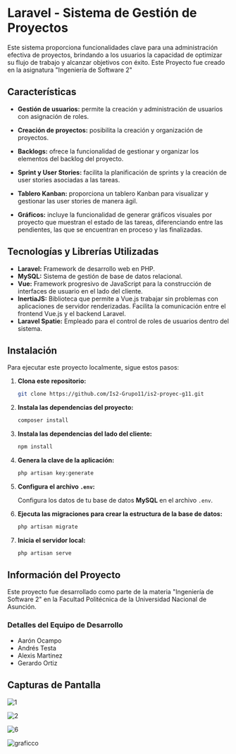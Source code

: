 # Laravel - Sistema de Gestión de Proyectos

Este sistema proporciona funcionalidades clave para una administración efectiva de proyectos, brindando a los usuarios la capacidad de optimizar su flujo de trabajo y alcanzar objetivos con éxito.
Este Proyecto fue creado en la asignatura "Ingeniería de Software 2"


## Características

- **Gestión de usuarios:** permite la creación y administración de usuarios con asignación de roles.

- **Creación de proyectos:** posibilita la creación y organización de proyectos.

- **Backlogs:** ofrece la funcionalidad de gestionar y organizar los elementos del backlog del proyecto.

- **Sprint y User Stories:** facilita la planificación de sprints y la creación de user stories asociadas a las tareas.

- **Tablero Kanban:** proporciona un tablero Kanban para visualizar y gestionar las user stories de manera ágil.

- **Gráficos:** incluye la funcionalidad de generar gráficos visuales por proyecto que muestran el estado de las tareas, diferenciando entre las pendientes, las que se encuentran en proceso y las finalizadas.


##  Tecnologías y Librerías  Utilizadas 

- **Laravel:** Framework de desarrollo web en PHP.
- **MySQL:** Sistema de gestión de base de datos relacional.
- **Vue:** Framework progresivo de JavaScript para la construcción de interfaces de usuario en el lado del cliente.
- **InertiaJS:** Biblioteca que permite a Vue.js trabajar sin problemas con aplicaciones de servidor renderizadas. Facilita la comunicación entre el frontend Vue.js y el backend Laravel.
- **Laravel Spatie:** Empleado para el control de roles de usuarios dentro del sistema.

## Instalación

Para ejecutar este proyecto localmente, sigue estos pasos:

1. **Clona este repositorio:**
    ```bash
    git clone https://github.com/Is2-Grupo11/is2-proyec-g11.git
    ```

2. **Instala las dependencias del proyecto:**
    ```bash
    composer install
    ```

3. **Instala las dependencias del lado del cliente:**
    ```bash
    npm install
    ```

4. **Genera la clave de la aplicación:**
    ```bash
    php artisan key:generate
    ```

5. **Configura el archivo `.env`:**

   Configura los datos de tu base de datos **MySQL** en el archivo `.env`.

6. **Ejecuta las migraciones para crear la estructura de la base de datos:**
    ```bash
    php artisan migrate
    ```

7. **Inicia el servidor local:**
    ```bash
    php artisan serve
    ```

## Información del Proyecto

Este proyecto fue desarrollado como parte de la materia "Ingeniería de Software 2" en la Facultad Politécnica de la Universidad Nacional de Asunción.

### Detalles del Equipo de Desarrollo

- Aarón Ocampo
- Andrés Testa
- Alexis Martinez
- Gerardo Ortiz

## Capturas de Pantalla

![1](https://github.com/Is2-Grupo11/is2-proyec-g11/assets/111013326/b9fcf672-3024-4c0f-b6c4-ae946ef90fed)

![2](https://github.com/Is2-Grupo11/is2-proyec-g11/assets/111013326/453c5778-9ad3-4399-8887-4289ffffa92d)

![6](https://github.com/Is2-Grupo11/is2-proyec-g11/assets/111013326/2f787cba-701b-4389-aed6-75396e68fc17)

![graficco](https://github.com/Is2-Grupo11/is2-proyec-g11/assets/111013326/208a3b27-c8c7-4db0-b881-8fadfa0b6586)